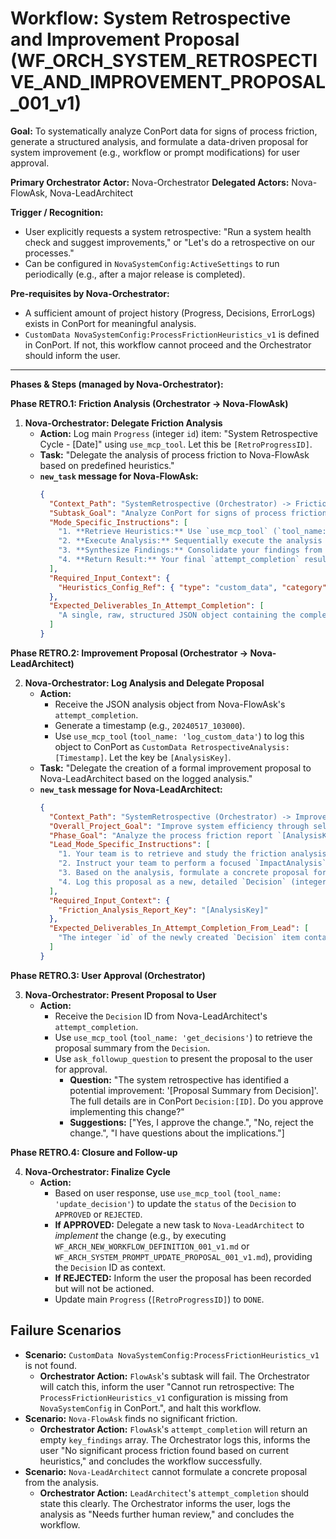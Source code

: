# Workflow: System Retrospective and Improvement Proposal (WF_ORCH_SYSTEM_RETROSPECTIVE_AND_IMPROVEMENT_PROPOSAL_001_v1)

**Goal:** To systematically analyze ConPort data for signs of process friction, generate a structured analysis, and formulate a data-driven proposal for system improvement (e.g., workflow or prompt modifications) for user approval.

**Primary Orchestrator Actor:** Nova-Orchestrator
**Delegated Actors:** Nova-FlowAsk, Nova-LeadArchitect

**Trigger / Recognition:**
- User explicitly requests a system retrospective: "Run a system health check and suggest improvements," or "Let's do a retrospective on our processes."
- Can be configured in `NovaSystemConfig:ActiveSettings` to run periodically (e.g., after a major release is completed).

**Pre-requisites by Nova-Orchestrator:**
- A sufficient amount of project history (Progress, Decisions, ErrorLogs) exists in ConPort for meaningful analysis.
- `CustomData NovaSystemConfig:ProcessFrictionHeuristics_v1` is defined in ConPort. If not, this workflow cannot proceed and the Orchestrator should inform the user.

---

**Phases & Steps (managed by Nova-Orchestrator):**

**Phase RETRO.1: Friction Analysis (Orchestrator -> Nova-FlowAsk)**

1.  **Nova-Orchestrator: Delegate Friction Analysis**
    *   **Action:** Log main `Progress` (integer `id`) item: "System Retrospective Cycle - [Date]" using `use_mcp_tool`. Let this be `[RetroProgressID]`.
    *   **Task:** "Delegate the analysis of process friction to Nova-FlowAsk based on predefined heuristics."
    *   **`new_task` message for Nova-FlowAsk:**
        ```json
        {
          "Context_Path": "SystemRetrospective (Orchestrator) -> FrictionAnalysis (FlowAsk)",
          "Subtask_Goal": "Analyze ConPort for signs of process friction based on heuristics and return a structured JSON analysis object.",
          "Mode_Specific_Instructions": [
            "1. **Retrieve Heuristics:** Use `use_mcp_tool` (`tool_name: 'get_custom_data'`) to retrieve the analysis queries from `CustomData NovaSystemConfig:ProcessFrictionHeuristics_v1`. If this item does not exist, immediately fail your subtask and report this in your `attempt_completion`.",
            "2. **Execute Analysis:** Sequentially execute the analysis steps defined in the `heuristics` array of the retrieved object. This will involve using various ConPort `use_mcp_tool` read/search calls (e.g., `get_progress`, `search_custom_data_value_fts` on `ErrorLogs`).",
            "3. **Synthesize Findings:** Consolidate your findings from all heuristic queries into a single, structured JSON object with the keys `analysis_summary`, `key_findings` (an array of objects, where each object details a specific finding), and `potential_root_cause_hypothesis`.",
            "4. **Return Result:** Your final `attempt_completion` result MUST be this structured JSON object. Do NOT log it to ConPort yourself. Do NOT add any conversational text, only the JSON object."
          ],
          "Required_Input_Context": {
            "Heuristics_Config_Ref": { "type": "custom_data", "category": "NovaSystemConfig", "key": "ProcessFrictionHeuristics_v1" }
          },
          "Expected_Deliverables_In_Attempt_Completion": [
            "A single, raw, structured JSON object containing the complete analysis."
          ]
        }
        ```

**Phase RETRO.2: Improvement Proposal (Orchestrator -> Nova-LeadArchitect)**

2.  **Nova-Orchestrator: Log Analysis and Delegate Proposal**
    *   **Action:**
        *   Receive the JSON analysis object from Nova-FlowAsk's `attempt_completion`.
        *   Generate a timestamp (e.g., `20240517_103000`).
        *   Use `use_mcp_tool` (`tool_name: 'log_custom_data'`) to log this object to ConPort as `CustomData RetrospectiveAnalysis:[Timestamp]`. Let the key be `[AnalysisKey]`.
    *   **Task:** "Delegate the creation of a formal improvement proposal to Nova-LeadArchitect based on the logged analysis."
    *   **`new_task` message for Nova-LeadArchitect:**
        ```json
        {
          "Context_Path": "SystemRetrospective (Orchestrator) -> ImprovementProposal (LeadArchitect)",
          "Overall_Project_Goal": "Improve system efficiency through self-analysis.",
          "Phase_Goal": "Analyze the process friction report `[AnalysisKey]` and formulate a concrete, actionable improvement proposal logged as a ConPort `Decision`.",
          "Lead_Mode_Specific_Instructions": [
            "1. Your team is to retrieve and study the friction analysis report from `CustomData RetrospectiveAnalysis:[AnalysisKey]` using `use_mcp_tool` (`tool_name: 'get_custom_data'`).",
            "2. Instruct your team to perform a focused `ImpactAnalysis` on the findings. This should result in a new `ImpactAnalyses` item in ConPort.",
            "3. Based on the analysis, formulate a concrete proposal for system improvement (e.g., 'Modify prompt X', 'Add pre-flight check to workflow Y').",
            "4. Log this proposal as a new, detailed `Decision` (integer `id`) in ConPort. The `summary` must be the proposal itself, and the `rationale` must reference both `[AnalysisKey]` and the key of the new `ImpactAnalyses` item, explaining how the change addresses the identified friction."
          ],
          "Required_Input_Context": {
            "Friction_Analysis_Report_Key": "[AnalysisKey]"
          },
          "Expected_Deliverables_In_Attempt_Completion_From_Lead": [
            "The integer `id` of the newly created `Decision` item containing the improvement proposal."
          ]
        }
        ```

**Phase RETRO.3: User Approval (Orchestrator)**

3.  **Nova-Orchestrator: Present Proposal to User**
    *   **Action:**
        *   Receive the `Decision` ID from Nova-LeadArchitect's `attempt_completion`.
        *   Use `use_mcp_tool` (`tool_name: 'get_decisions'`) to retrieve the proposal summary from the `Decision`.
        *   Use `ask_followup_question` to present the proposal to the user for approval.
            *   **Question:** "The system retrospective has identified a potential improvement: '[Proposal Summary from Decision]'. The full details are in ConPort `Decision:[ID]`. Do you approve implementing this change?"
            *   **Suggestions:** ["Yes, I approve the change.", "No, reject the change.", "I have questions about the implications."]

**Phase RETRO.4: Closure and Follow-up**

4.  **Nova-Orchestrator: Finalize Cycle**
    *   **Action:**
        *   Based on user response, use `use_mcp_tool` (`tool_name: 'update_decision'`) to update the `status` of the `Decision` to `APPROVED` or `REJECTED`.
        *   **If APPROVED:** Delegate a new task to `Nova-LeadArchitect` to *implement* the change (e.g., by executing `WF_ARCH_NEW_WORKFLOW_DEFINITION_001_v1.md` or `WF_ARCH_SYSTEM_PROMPT_UPDATE_PROPOSAL_001_v1.md`), providing the `Decision` ID as context.
        *   **If REJECTED:** Inform the user the proposal has been recorded but will not be actioned.
        *   Update main `Progress` (`[RetroProgressID]`) to `DONE`.

## Failure Scenarios

*   **Scenario:** `CustomData NovaSystemConfig:ProcessFrictionHeuristics_v1` is not found.
    *   **Orchestrator Action:** `FlowAsk`'s subtask will fail. The Orchestrator will catch this, inform the user "Cannot run retrospective: The `ProcessFrictionHeuristics_v1` configuration is missing from `NovaSystemConfig` in ConPort.", and halt this workflow.
*   **Scenario:** `Nova-FlowAsk` finds no significant friction.
    *   **Orchestrator Action:** `FlowAsk`'s `attempt_completion` will return an empty `key_findings` array. The Orchestrator logs this, informs the user "No significant process friction found based on current heuristics," and concludes the workflow successfully.
*   **Scenario:** `Nova-LeadArchitect` cannot formulate a concrete proposal from the analysis.
    *   **Orchestrator Action:** `LeadArchitect`'s `attempt_completion` should state this clearly. The Orchestrator informs the user, logs the analysis as "Needs further human review," and concludes the workflow.